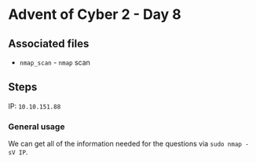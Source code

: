 # Advent of Cyber 2 - Day 8

## Associated files
* `nmap_scan` - `nmap` scan

## Steps

IP: `10.10.151.88`

### General usage
We can get all of the information needed for the questions via `sudo nmap -sV IP`.